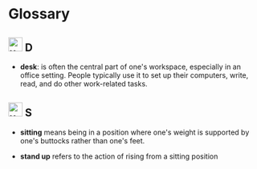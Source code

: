 # Glossary

##  <img width="28" height="28" src="https://img.icons8.com/emoji/28/united-kingdom-emoji.png" alt="united-kingdom-emoji"/> D

- **desk**: is often the central part of one's workspace, especially in an office setting. People typically use it to set up their computers, write, read, and do other work-related tasks.


##  <img width="28" height="28" src="https://img.icons8.com/emoji/28/united-kingdom-emoji.png" alt="united-kingdom-emoji"/>  S

- **sitting** means being in a position where one's weight is supported by one's buttocks rather than one's feet.

- **stand up** refers to the action of rising from a sitting position

